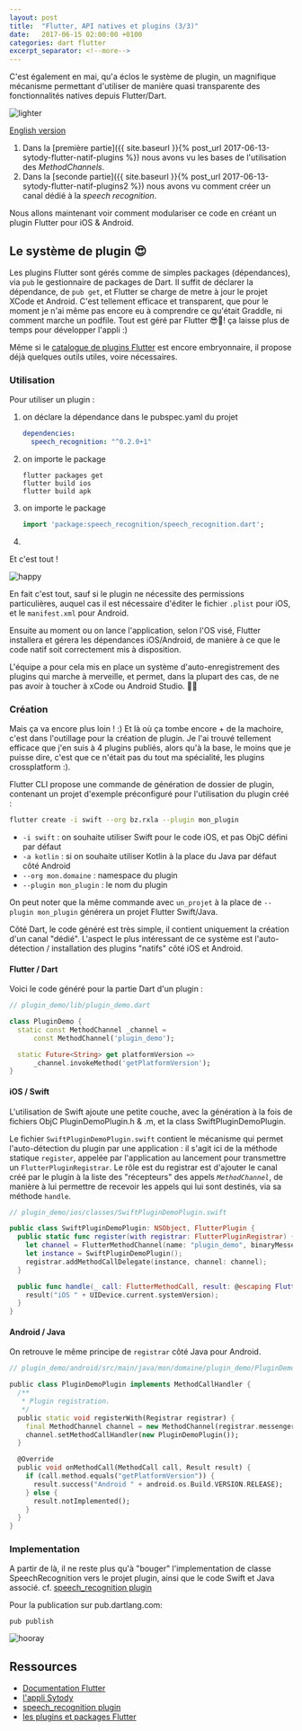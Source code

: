 ```yaml
---
layout: post
title:  "Flutter, API natives et plugins (3/3)"
date:   2017-06-15 02:00:00 +0100
categories: dart flutter
excerpt_separator: <!--more-->
---
```


C'est également en mai, qu'a éclos le système de plugin, un magnifique mécanisme permettant d'utiliser de manière 
quasi transparente des fonctionnalités natives depuis Flutter/Dart.

![lighter](https://media2.giphy.com/media/fyiWlpMCHjWGk/200.gif)

[English version](https://medium.com/hackernoon/flutter-native-apis-and-plugins-3-3-b84776fc8a7e)

<!--more-->

1. Dans la [première partie]({{ site.baseurl }}{% post_url 2017-06-13-sytody-flutter-natif-plugins %}) nous avons vu les bases de l'utilisation des *MethodChannels*.
2. Dans la [seconde partie]({{ site.baseurl }}{% post_url 2017-06-13-sytody-flutter-natif-plugins2 %}) nous avons vu comment créer un canal dédié à la *speech recognition*.

Nous allons maintenant voir comment modulariser ce code en créant un plugin Flutter pour iOS & Android.

## Le système de plugin 😍  

Les plugins Flutter sont gérés comme de simples packages (dépendances), via `pub` le gestionnaire de packages de Dart.
Il suffit de déclarer la dépendance, de `pub get`, et Flutter se charge de metre à jour le projet XCode et Android.
C'est tellement efficace et transparent, 
que pour le moment je n'ai même pas encore eu à comprendre ce qu'était Graddle,
ni comment marche un podfile. Tout est géré par Flutter 😎🍹! ça laisse plus de temps pour développer l'appli :)

Même si le [catalogue de plugins Flutter](https://pub.dartlang.org/flutter/plugins/) est encore embryonnaire, 
il propose déjà quelques outils utiles, voire nécessaires.

### Utilisation 

Pour utiliser un plugin :

1. on déclare la dépendance dans le pubspec.yaml du projet

    ```yaml
    dependencies:
      speech_recognition: "^0.2.0+1"
    ```

2. on importe le package

    ```shell
    flutter packages get
    flutter build ios
    flutter build apk
    ```

3. on importe le package

    ```dart
    import 'package:speech_recognition/speech_recognition.dart';
    ```

4. 

Et c'est tout !

![happy](https://media.giphy.com/media/vOJ2QFIAZtyU0/200.gif)

En fait c'est tout, sauf si le plugin ne nécessite des permissions particulières, auquel cas il est nécessaire 
d'éditer le fichier `.plist` pour iOS, et le `manifest.xml` pour Android.

Ensuite au moment ou on lance l'application, selon l'OS visé, Flutter installera et gérera les dépendances iOS/Android, de manière à ce que le code natif soit correctement mis à disposition.

L'équipe a pour cela mis en place un système d'auto-enregistrement des plugins qui marche à merveille, et permet, dans la plupart des cas, de ne pas avoir à toucher à xCode ou Android Studio. 🥂🍾

### Création

Mais ça va encore plus loin ! :) Et là où ça tombe encore + de la machoire, c'est dans l'outillage pour la création de plugin.
Je l'ai trouvé tellement efficace que j'en suis à 4 plugins publiés, alors qu'à la base, 
le moins que je puisse dire, c'est que ce n'était pas du tout ma spécialité, les plugins crossplatform :).

Flutter CLI propose une commande de génération de dossier de plugin, contenant un projet d'exemple préconfiguré pour l'utilisation du plugin créé :

```bash
flutter create -i swift --org bz.rxla --plugin mon_plugin
```

- `-i swift` : on souhaite utiliser Swift pour le code iOS, et pas ObjC défini par défaut
- `-a kotlin` : si on souhaite utiliser Kotlin à la place du Java par défaut côté Android
- `--org mon.domaine` : namespace du plugin 
- `--plugin mon_plugin` : le nom du plugin

On peut noter que la même commande avec `un_projet` à la place de `--plugin mon_plugin` générera un projet Flutter Swift/Java.  

Côté Dart, le code généré est très simple, il contient uniquement la création d'un canal "dédié". 
L'aspect le plus intéressant de ce système est l'auto-détection / installation des plugins "natifs" côté iOS et Android.

#### Flutter / Dart

Voici le code généré pour la partie Dart d'un plugin :

```dart
// plugin_demo/lib/plugin_demo.dart

class PluginDemo {
  static const MethodChannel _channel =
      const MethodChannel('plugin_demo');

  static Future<String> get platformVersion =>
      _channel.invokeMethod('getPlatformVersion');
}
```

#### iOS / Swift


L'utilisation de Swift ajoute une petite couche, avec la génération à la fois de fichiers ObjC PluginDemoPlugin.h & .m, et la class SwiftPluginDemoPlugin.

Le fichier `SwiftPluginDemoPlugin.swift` contient le mécanisme qui permet l'auto-détection du plugin par une application :
 il s'agit ici de la méthode statique `register`, appelée par l'application au lancement
 pour transmettre un `FlutterPluginRegistrar`. Le rôle est du registrar est d'ajouter le canal créé par le plugin 
 à la liste des "récepteurs" des appels *`MethodChannel`*, de manière à lui permettre de recevoir les appels qui lui sont destinés, 
 via sa méthode `handle`.

```swift
// plugin_demo/ios/classes/SwiftPluginDemoPlugin.swift

public class SwiftPluginDemoPlugin: NSObject, FlutterPlugin {
  public static func register(with registrar: FlutterPluginRegistrar) {
    let channel = FlutterMethodChannel(name: "plugin_demo", binaryMessenger: registrar.messenger());
    let instance = SwiftPluginDemoPlugin();
    registrar.addMethodCallDelegate(instance, channel: channel);
  }

  public func handle(_ call: FlutterMethodCall, result: @escaping FlutterResult) {
    result("iOS " + UIDevice.current.systemVersion);
  }
}
```

#### Android / Java


On retrouve le même principe de `registrar` côté Java pour Android.

```dart
// plugin_demo/android/src/main/java/mon/domaine/plugin_demo/PluginDemoPlugin.java

public class PluginDemoPlugin implements MethodCallHandler {
  /**
   * Plugin registration.
   */
  public static void registerWith(Registrar registrar) {
    final MethodChannel channel = new MethodChannel(registrar.messenger(), "plugin_demo");
    channel.setMethodCallHandler(new PluginDemoPlugin());
  }

  @Override
  public void onMethodCall(MethodCall call, Result result) {
    if (call.method.equals("getPlatformVersion")) {
      result.success("Android " + android.os.Build.VERSION.RELEASE);
    } else {
      result.notImplemented();
    }
  }
}
```

### Implementation 

A partir de là, il ne reste plus qu'à "bouger" l'implementation de classe SpeechRecognition vers le projet plugin, ainsi que le code Swift et Java associé.
cf. [speech_recognition plugin](http://github.com/rxlabz/speech_recognition)

Pour la publication sur pub.dartlang.com: 

```shell
pub publish
```

![hooray](https://media4.giphy.com/media/y70XSpwyBC6LC/200.gif)

## Ressources

- [Documentation Flutter](https://flutter.io/platform-plugins/)
- [l'appli Sytody](http://github.com/rxlabz/sytody)
- [speech_recognition plugin](http://github.com/rxlabz/speech_recognition)
- [les plugins et packages Flutter](https://pub.dartlang.org/flutter/packages/)
